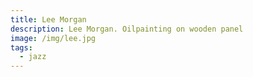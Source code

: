 ```yaml
---
title: Lee Morgan
description: Lee Morgan. Oilpainting on wooden panel
image: /img/lee.jpg
tags:
  - jazz
---
```

